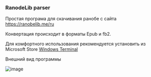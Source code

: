### RanodeLib parser

Простая програма для скачивания ранобе с сайта https://ranobelib.me/ru

Конвертация происходит в форматы Epub и fb2.

Для комфортного использования рекомендуется установить из Microsoft Store [Windows Terminal](https://www.microsoft.com/store/productId/9N0DX20HK701?ocid=pdpshare)

Внешний вид программы

![image](https://github.com/user-attachments/assets/270295a6-825f-4048-bf43-0db3ff1cf208)
